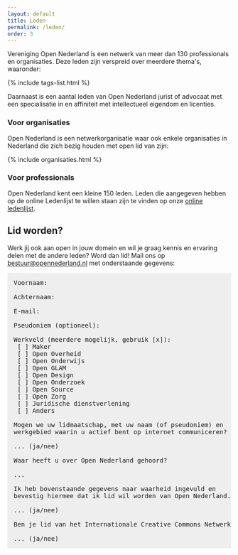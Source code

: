 ```yaml
---
layout: default
title: Leden
permalink: /leden/
order: 3
---
```

Vereniging Open Nederland is een netwerk van meer dan 130 professionals en organisaties. Deze leden zijn verspreid over meerdere thema's, waaronder:

{% include tags-list.html %}

Daarnaast is een aantal leden van Open Nederland jurist of advocaat met een specialisatie in en affiniteit met intellectueel eigendom en licenties.

### Voor organisaties

Open Nederland is een netwerkorganisatie waar ook enkele organisaties in Nederland die zich bezig houden met open lid van zijn:

{% include organisaties.html %}

### Voor professionals

Open Nederland kent een kleine 150 leden. Leden die aangegeven hebben op de online Ledenlijst te willen staan zijn te vinden op onze [online ledenlijst](/leden/personen).

## Lid worden?

Werk jij ook aan open in jouw domein en wil je graag kennis en ervaring delen met de andere leden? Word dan lid! Mail ons op [bestuur@opennederland.nl](mailto:bestuur@opennederland.nl) met onderstaande gegevens:

<pre style="background: #eee; padding: 1em">
Voornaam: 

Achternaam: 

E-mail: 

Pseudoniem (optioneel): 

Werkveld (meerdere mogelijk, gebruik [x]): 
 [ ] Maker
 [ ] Open Overheid
 [ ] Open Onderwijs
 [ ] Open GLAM
 [ ] Open Design
 [ ] Open Onderzoek
 [ ] Open Source
 [ ] Open Zorg
 [ ] Juridische dienstverlening
 [ ] Anders

Mogen we uw lidmaatschap, met uw naam (of pseudoniem) en
werkgebied waarin u actief bent op internet communiceren?

... (ja/nee)

Waar heeft u over Open Nederland gehoord?

...

Ik heb bovenstaande gegevens naar waarheid ingevuld en
bevestig hiermee dat ik lid wil worden van Open Nederland.

... (ja/nee)

Ben je lid van het Internationale Creative Commons Netwerk:

... (ja/nee)
</pre>
